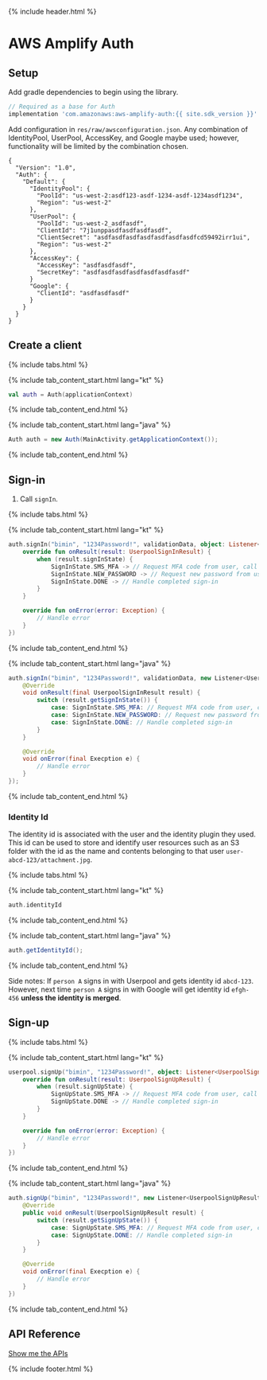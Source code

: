 {% include header.html %}
# AWS Amplify Auth

## Setup

Add gradle dependencies to begin using the library.

```groovy
// Required as a base for Auth
implementation 'com.amazonaws:aws-amplify-auth:{{ site.sdk_version }}'
```

Add configuration in `res/raw/awsconfiguration.json`.
Any combination of IdentityPool, UserPool, AccessKey, and Google maybe used;
however, functionality will be limited by the combination chosen.

```
{
  "Version": "1.0",
  "Auth": {
    "Default": {
      "IdentityPool": {
        "PoolId": "us-west-2:asdf123-asdf-1234-asdf-1234asdf1234",
        "Region": "us-west-2"
      },
      "UserPool": {
        "PoolId": "us-west-2_asdfasdf",
        "ClientId": "7j1unppasdfasdfasdfasdf",
        "ClientSecret": "asdfasdfasdfasdfasdfasdfasdfcd59492irr1ui",
        "Region": "us-west-2"
      },
      "AccessKey": {
        "AccessKey": "asdfasdfasdf",
        "SecretKey": "asdfasdfasdfasdfasdfasdfasdf"
      }
      "Google": {
        "ClientId": "asdfasdfasdf"
      }
    }
  }
}
```

## Create a client

{% include tabs.html %}

{% include tab_content_start.html lang="kt" %}

```kotlin
val auth = Auth(applicationContext)
```

{% include tab_content_end.html %}

{% include tab_content_start.html lang="java" %}

```java
Auth auth = new Auth(MainActivity.getApplicationContext());
```

{% include tab_content_end.html %}

## Sign-in

1. Call `signIn`.

{% include tabs.html %}

{% include tab_content_start.html lang="kt" %}

```kotlin
auth.signIn("bimin", "1234Password!", validationData, object: Listener<UserpoolSignInResult>() {
    override fun onResult(result: UserpoolSignInResult) {
        when (result.signInState) {
            SignInState.SMS_MFA -> // Request MFA code from user, call auth.confirmSignIn(...)
            SignInState.NEW_PASSWORD -> // Request new password from user, call auth.confirmSignIn(...)
            SignInState.DONE -> // Handle completed sign-in
        }
    }

    override fun onError(error: Exception) {
        // Handle error
    }
})
```

{% include tab_content_end.html %}

{% include tab_content_start.html lang="java" %}

```java
auth.signIn("bimin", "1234Password!", validationData, new Listener<UserpoolSignInResult>() {
    @Override
    void onResult(final UserpoolSignInResult result) {
        switch (result.getSignInState()) {
            case: SignInState.SMS_MFA: // Request MFA code from user, call auth.confirmSignIn(...)
            case: SignInState.NEW_PASSWORD: // Request new password from user, call auth.confirmSignIn(...)
            case: SignInState.DONE: // Handle completed sign-in
        }
    }

    @Override
    void onError(final Execption e) {
        // Handle error
    }
});
```

{% include tab_content_end.html %}

### Identity Id

The identity id is associated with the user and the identity plugin they used.
This id can be used to store and identify user resources such as an S3 folder with the id as the name and contents belonging to that user `user-abcd-123/attachment.jpg`.

{% include tabs.html %}

{% include tab_content_start.html lang="kt" %}

```kotlin
auth.identityId
```

{% include tab_content_end.html %}

{% include tab_content_start.html lang="java" %}

```java
auth.getIdentityId();
```

{% include tab_content_end.html %}

Side notes: If `person A` signs in with Userpool and gets identity id `abcd-123`.
However, next time `person A` signs in with Google will get identity id `efgh-456` **unless the identity is merged**.

## Sign-up

{% include tabs.html %}

{% include tab_content_start.html lang="kt" %}

```kotlin
userpool.signUp("bimin", "1234Password!", object: Listener<UserpoolSignUpResult>() {
    override fun onResult(result: UserpoolSignUpResult) {
        when (result.signUpState) {
            SignUpState.SMS_MFA -> // Request MFA code from user, call auth.confirmSignUp(..)
            SignUpState.DONE -> // Handle completed sign-in
        }
    }

    override fun onError(error: Exception) {
        // Handle error
    }
})
```

{% include tab_content_end.html %}

{% include tab_content_start.html lang="java" %}

```java
auth.signUp("bimin", "1234Password!", new Listener<UserpoolSignUpResult>() {
    @Override
    public void onResult(UserpoolSignUpResult result) {
        switch (result.getSignUpState()) {
            case: SignUpState.SMS_MFA: // Request MFA code from user, call auth.confirmSignUp(..)
            case: SignUpState.DONE: // Handle completed sign-in
        }
    }

    @Override
    void onError(final Execption e) {
        // Handle error
    }
})
```

{% include tab_content_end.html %}

## API Reference

[Show me the APIs](/reference)

{% include footer.html %}
